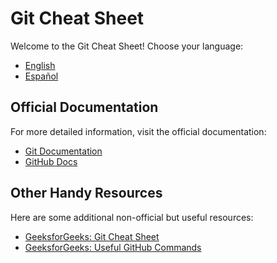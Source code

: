 # Git Cheat Sheet

Welcome to the Git Cheat Sheet! Choose your language:

- [English](en.md)
- [Español](es.md)

## Official Documentation

For more detailed information, visit the official documentation:

- [Git Documentation](https://git-scm.com/doc)
- [GitHub Docs](https://docs.github.com/en/get-started/using-git)

## Other Handy Resources

Here are some additional non-official but useful resources:

- [GeeksforGeeks: Git Cheat Sheet](https://www.geeksforgeeks.org/git-cheat-sheet/)
- [GeeksforGeeks: Useful GitHub Commands](https://www.geeksforgeeks.org/useful-github-commands/)
